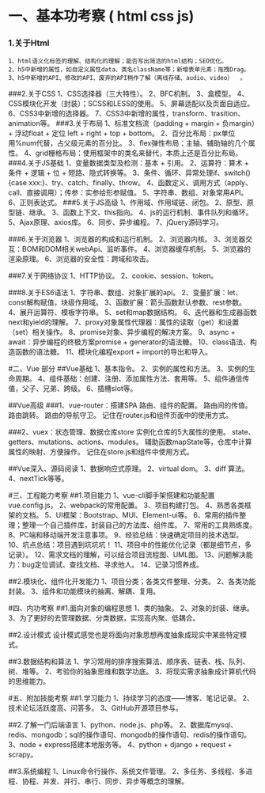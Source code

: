 # 一、基本功考察 ( html css js)
### 1.关于Html
	1、html语义化标签的理解、结构化的理解；能否写出简洁的html结构；SEO优化。
	2、h5中新增的属性，如自定义属性data、类名className等；新增表单元素；拖拽Drag。
	3、h5中新增的API、修改的API、废弃的API稍作了解（离线存储、audio、video）  。
###2.关于CSS
	1、CSS选择器（三大特性）。
	2、BFC机制。
	3、盒模型。
	4、CSS模块化开发（封装）；SCSS和LESS的使用。
	5、屏幕适配以及页面自适应。
	6、CSS3中新增的选择器。
	7、CSS3中新增的属性，transform、trasition、animation等。
###3.关于布局
	1、标准文档流（padding + margin + 负margin）+ 浮动float + 定位 left + right + top + bottom。
	2、百分比布局：px单位用%num代替，占父级元素的百分比。
	3、flex弹性布局：主轴、辅助轴的几个属性。
	4、grid栅格布局：使用框架中的类名来替代，本质上还是百分比布局。
###4.关于JS基础
	1、变量数据类型及检测：基本 + 引用。
	2、运算符：算术 + 条件 + 逻辑 + 位 + 短路、隐式转换等。
	3、条件、循环、异常处理if、switch(){case xxx:}、try、catch、finally、throw。
	4、函数定义、调用方式（apply、call、直接调用）；传参：实参给形参赋值。
	5、字符串、数组、对象常用API。
	6、正则表达式。
###5.关于JS高级
	1、作用域、作用域链、闭包。
	2、原型、原型链、继承。
	3、函数上下文、this指向。
	4、js的运行机制、事件队列和循环。
	5、Ajax原理、axios库。
	6、同步、异步编程。
	7、jQuery源码学习。

###6.关于浏览器
	1、浏览器的构成和运行机制。
	2、浏览器内核。
	3、浏览器交互：BOM和DOM相关webApi、监听事件。
	4、浏览器缓存机制。
	5、浏览器的渲染原理。
	6、浏览器的安全性：跨域和攻击。

###7.关于网络协议
	1、HTTP协议。
	2、cookie、session、token。

###8.关于ES6语法
	1、字符串、数组、对象扩展的api。
	2、变量扩展：let、const解构赋值，块级作用域。
	3、函数扩展：箭头函数默认参数、rest参数。
	4、展开运算符、模板字符串。
	5、set和map数据结构。
	6、迭代器和生成器函数next和yield的理解。
	7、proxy对象属性代理器：属性的读取（get）和设置（set）相关操作。
	8、promise对象、异步编程的解决方案。
	9、async + await：异步编程的终极方案promise + generator的语法糖。
	10、class语法、构造函数的语法糖。
	11、模块化编程export + import的导出和导入。

#二、Vue 部分
##Vue基础
	1、基本指令。
	2、实例的属性和方法。
	3、实例的生命周期。
	4、组件基础：创建、注册、添加属性方法、套用等。
	5、组件通信传值，父子、兄弟、跨级。
	6、插槽slot等。

##Vue高级
###1、vue-router：搭建SPA
	路由、组件的配置。
	路由间的传值。
	路由跳转。
	路由的导航守卫。
	记住在router.js和组件页面中的使用方式。

###2、vuex：状态管理、数据仓库store
	实例化仓库的5大属性的使用。
	state、getters、mutations、actions、modules。
	辅助函数mapState等，仓库中计算属性的映射、方便操作。
	记住在store.js和组件中使用方式。

##Vue深入、源码阅读
	1、数据响应式原理。
	2、virtual dom。
	3、diff 算法。
	4、nextTick等等。

#三、工程能力考察
##1.项目能力
	1、vue-cli脚手架搭建和功能配置vue.config.js。
	2、webpack的常用配置。
	3、项目构建打包。
	4、熟悉各类框架的文档。
	5、UI框架：Bootstrap、MUI、Element-ui等。
	6、常用的插件整理；整理一个自己插件库，封装自己的方法库、组件库。
	7、常用的工具熟练度。
	8、PC端和移动端开发注意事项。
	9、经验总结：快速确定项目的技术选型。
	10、坑点总结：项目遇到坑坑坑！
	11、项目中的性能优化记录（都是细节点，多记录）。
	12、需求文档的理解，可以结合项目流程图、UML图。
	13、问题解决能力：bug定位调试、查找文档、寻求他人。
	14、记录习惯养成。

##2.模块化、组件化开发能力
	1、项目分类；各类文件整理、分类。
	2、各类功能封装。
	3、组件和功能模块的抽离、解耦、复用。

#四、内功考察
##1.面向对象的编程思想
	1、类的抽象。
	2、对象的封装、继承。
	3、为了更好的去管理数据、分类数据，实现高内聚、低耦合。

##2.设计模式
	设计模式感觉也是将面向对象思想再度抽象成现实中某些特定模式。

##3.数据结构和算法
	1、学习常用的排序搜索算法、顺序表、链表、栈、队列、树、堆等。
	2、考验你的抽象思维和数学功底。
	3、将现实需求抽象成计算机代码的思维能力。

#五、附加技能考察
##1.学习能力
	1、持续学习的态度——博客、笔记记录。
	2、技术论坛活跃度高、问答多。
	3、GitHub开源项目参与。

##2.了解一门后端语言
	1、python、node.js、php等。
	2、数据库mysql、redis、mongodb；sql的操作语句、mongodb的操作语句、redis的操作语句。
	3、node + express搭建本地服务等。
	4、python + django + request + scrapy。

##3.系统编程
	1、Linux命令行操作、系统文件管理。
	2、多任务、多线程、多进程、协程、并发、并行、串行、同步、异步等概念的理解。


